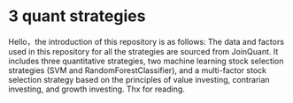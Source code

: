 # 3 quant strategies
Hello，the introduction of this repository is as follows: The data and factors used in this repository for all the strategies are sourced from JoinQuant. It includes three quantitative strategies, two machine learning stock selection strategies (SVM and RandomForestClassifier), and a multi-factor stock selection strategy based on the principles of value investing, contrarian investing, and growth investing. Thx for reading.
